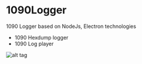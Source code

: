# 1090Logger
1090 Logger based on NodeJs, Electron technologies
 - 1090 Hexdump logger
 - 1090 Log player

![alt tag](https://github.com/kanaaan/1090Logger/blob/master/1090Logger.pngg)
